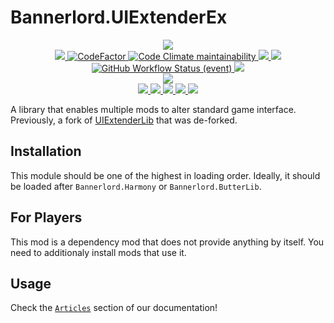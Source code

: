# Bannerlord.UIExtenderEx
<p align="center">
  <a href="https://github.com/BUTR/Bannerlord.UIExtenderEx" alt="Logo">
    <img src="https://media.discordapp.net/attachments/422092475163869201/1083742477250465843/BLSE_SMALL_SMALL.png" />
  </a>
  </br>
  <a href="https://github.com/BUTR/Bannerlord.UIExtenderEx" alt="Lines Of Code">
    <img src="https://aschey.tech/tokei/github/BUTR/Bannerlord.UIExtenderEx?category=code" />
  </a>
  <a href="https://www.codefactor.io/repository/github/butr/bannerlord.uiextenderex">
    <img src="https://www.codefactor.io/repository/github/butr/bannerlord.uiextenderex/badge" alt="CodeFactor" />
  </a>
  <a href="https://codeclimate.com/github/BUTR/Bannerlord.UIExtenderEx/maintainability">
    <img alt="Code Climate maintainability" src="https://img.shields.io/codeclimate/maintainability-percentage/BUTR/Bannerlord.UIExtenderEx">
  </a>
  <a href="https://butr.github.io/Bannerlord.UIExtenderEx" alt="Documentation">
    <img src="https://img.shields.io/badge/Documentation-%F0%9F%94%8D-blue?style=flat" />
  </a>
  <a title="Crowdin" target="_blank" href="https://crowdin.com/project/uiextenderex">
    <img src="https://badges.crowdin.net/uiextenderex/localized.svg">
  </a>
  </br>
  <a href="https://github.com/BUTR/Bannerlord.UIExtenderEx/actions/workflows/test.yml?query=branch%3Adev">
    <img alt="GitHub Workflow Status (event)" src="https://img.shields.io/github/actions/workflow/status/BUTR/Bannerlord.UIExtenderEx/test.yml?branch=dev&label=Game%20Stable%20and%20Beta">
  </a>
  <a href="https://codecov.io/gh/BUTR/Bannerlord.UIExtenderEx">
    <img src="https://codecov.io/gh/BUTR/Bannerlord.UIExtenderEx/branch/dev/graph/badge.svg" />
  </a>
  </br>
  <a href="https://www.nuget.org/packages/Bannerlord.UIExtenderEx" alt="NuGet Bannerlord.UIExtenderEx">
    <img src="https://img.shields.io/nuget/v/Bannerlord.UIExtenderEx.svg?label=NuGet%20Bannerlord.UIExtenderEx&colorB=blue" />
  </a>
  </br>
  <a href="https://www.nexusmods.com/mountandblade2bannerlord/mods/2102" alt="NexusMods UIExtenderEx">
    <img src="https://img.shields.io/badge/NexusMods-UIExtenderEx-yellow.svg" />
  </a>  
  <a href="https://www.nexusmods.com/mountandblade2bannerlord/mods/2102" alt="NexusMods UIExtenderEx">
    <img src="https://img.shields.io/endpoint?url=https%3A%2F%2Fnexusmods-version-pzk4e0ejol6j.runkit.sh%3FgameId%3Dmountandblade2bannerlord%26modId%3D2102" />
  </a>
  <a href="https://www.nexusmods.com/mountandblade2bannerlord/mods/2102" alt="NexusMods UIExtenderEx">
    <img src="https://img.shields.io/endpoint?url=https%3A%2F%2Fnexusmods-downloads-ayuqql60xfxb.runkit.sh%2F%3Ftype%3Dunique%26gameId%3D3174%26modId%3D2102" />
  </a>
  <a href="https://www.nexusmods.com/mountandblade2bannerlord/mods/2102" alt="NexusMods UIExtenderEx">
    <img src="https://img.shields.io/endpoint?url=https%3A%2F%2Fnexusmods-downloads-ayuqql60xfxb.runkit.sh%2F%3Ftype%3Dtotal%26gameId%3D3174%26modId%3D2102" />
  </a>
  <a href="https://www.nexusmods.com/mountandblade2bannerlord/mods/2102" alt="NexusMods UIExtenderEx">
    <img src="https://img.shields.io/endpoint?url=https%3A%2F%2Fnexusmods-downloads-ayuqql60xfxb.runkit.sh%2F%3Ftype%3Dviews%26gameId%3D3174%26modId%3D2102" />
  </a>
  </br>
</p>

A library that enables multiple mods to alter standard game interface.  
Previously, a fork of [UIExtenderLib](https://github.com/shdwp/UIExtenderLib) that was de-forked.

## Installation
This module should be one of the highest in loading order. Ideally, it should be loaded after ``Bannerlord.Harmony`` or ``Bannerlord.ButterLib``.

## For Players
This mod is a dependency mod that does not provide anything by itself. You need to additionaly install mods that use it.

## Usage
Check the [``Articles``](https://butr.github.io/Bannerlord.UIExtenderEx/articles/v2/Overview.html) section of our documentation!
